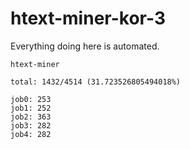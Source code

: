 # htext-miner-kor-3

Everything doing here is automated.

```
htext-miner

total: 1432/4514 (31.723526805494018%)

job0: 253
job1: 252
job2: 363
job3: 282
job4: 282
```